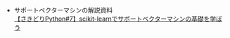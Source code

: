 * サポートベクターマシンの解説資料  
[【さきどりPython#7】scikit-learnでサポートベクターマシンの基礎を学ぼう](https://bdarc.net/support-vector-machin-basis/)

